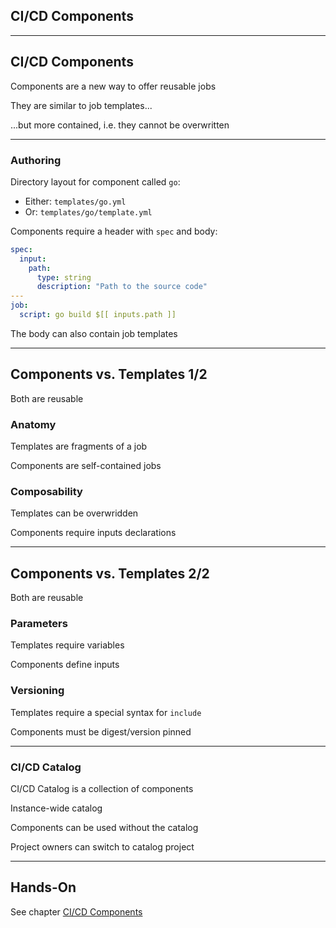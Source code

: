<!-- .slide: id="gitlab_components" class="vertical-center" -->

<i class="fa-duotone fa-box-open-full fa-8x fa-duotone-colors" style="float: right; color: grey;"></i>

## CI/CD Components

---

## CI/CD Components

<i class="fa-duotone fa-solid fa-4x fa-sparkles"></i> <!-- .element: style="float: right;" -->

Components [](https://docs.gitlab.com/ee/ci/components/) are a new way to offer reusable jobs

They are similar to job templates...

...but more contained, i.e. they cannot be overwritten

---

### Authoring

Directory layout for component called `go`:
- Either: `templates/go.yml`
- Or: `templates/go/template.yml`

Components require a header with `spec` [](https://docs.gitlab.com/ee/ci/yaml/#spec) and body:

  ```yaml
  spec:
    input:
      path:
        type: string
        description: "Path to the source code"
  ---
  job:
    script: go build $[[ inputs.path ]]
  ```

The body can also contain job templates

---

## Components vs. Templates 1/2

<i class="fa-duotone fa-solid fa-4x fa-scale-balanced"></i> <!-- .element: style="float: right;" -->

Both are reusable

### Anatomy

Templates are fragments of a job

Components are self-contained jobs

### Composability

Templates can be overwridden

Components require inputs declarations

---

## Components vs. Templates 2/2

<i class="fa-duotone fa-solid fa-4x fa-scale-balanced"></i> <!-- .element: style="float: right;" -->

Both are reusable

### Parameters

Templates require variables

Components define inputs

### Versioning

Templates require a special syntax for `include`

Components must be digest/version pinned

---

### CI/CD Catalog

<i class="fa-duotone fa-solid fa-4x fa-book-sparkles"></i> <!-- .element: style="float: right;" -->

CI/CD Catalog [](https://docs.gitlab.com/ee/ci/components/#cicd-catalog) is a collection of components

Instance-wide catalog

Components can be used without the catalog

Project owners can switch to catalog project [](https://docs.gitlab.com/ee/ci/components/#set-a-component-project-as-a-catalog-project)

---

## Hands-On

See chapter [CI/CD Components](/hands-on/2024-11-21/300_components/exercise/)
